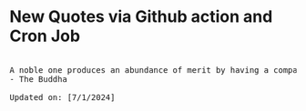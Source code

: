 # New Quotes via Github action and Cron Job

<pre>
<!-- #quote -->
A noble one produces an abundance of merit by having a compassionate mind towards all living beings.
- The Buddha

Updated on: [7/1/2024]
<!-- #quoteEnd -->
</pre>
